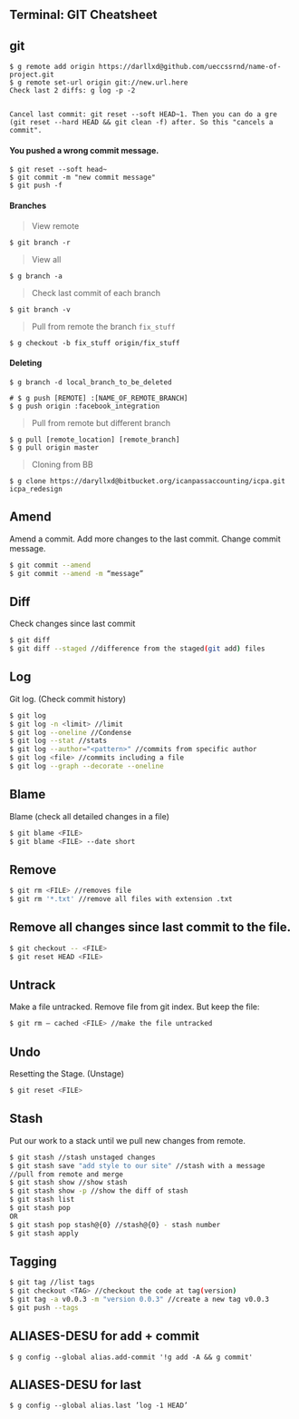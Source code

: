 ## Terminal: GIT Cheatsheet

## git

    $ g remote add origin https://darllxd@github.com/ueccssrnd/name-of-project.git
    $ g remote set-url origin git://new.url.here
    Check last 2 diffs: g log -p -2 
    

    Cancel last commit: git reset --soft HEAD~1. Then you can do a gre (git reset --hard HEAD && git clean -f) after. So this "cancels a commit".

#### You pushed a wrong commit message.

    $ git reset --soft head~
    $ git commit -m "new commit message"
    $ git push -f

#### Branches

> View remote

    $ git branch -r

> View all

    $ g branch -a

> Check last commit of each branch

    $ git branch -v

> Pull from remote the branch `fix_stuff`

    $ g checkout -b fix_stuff origin/fix_stuff

#### Deleting

    $ g branch -d local_branch_to_be_deleted
    
    # $ g push [REMOTE] :[NAME_OF_REMOTE_BRANCH]
    $ g push origin :facebook_integration

> Pull from remote but different branch

    $ g pull [remote_location] [remote_branch]
    $ g pull origin master

> Cloning from BB

    $ g clone https://daryllxd@bitbucket.org/icanpassaccounting/icpa.git icpa_redesign


## Amend
Amend a commit. Add more changes to the last commit. Change commit message.

```bash
$ git commit --amend 
$ git commit --amend -m “message”
```

## Diff
Check changes since last commit

```bash
$ git diff
$ git diff --staged //difference from the staged(git add) files
```

## Log
Git log. (Check commit history)

```bash
$ git log
$ git log -n <limit> //limit
$ git log --oneline //Condense
$ git log --stat //stats
$ git log --author="<pattern>" //commits from specific author
$ git log <file> //commits including a file
$ git log --graph --decorate --oneline
```

## Blame
Blame (check all detailed changes in a file)

```bash
$ git blame <FILE>
$ git blame <FILE> --date short
```

## Remove

```bash
$ git rm <FILE> //removes file
$ git rm '*.txt' //remove all files with extension .txt
```

## Remove all changes since last commit to the file.

```bash
$ git checkout -- <FILE>
$ git reset HEAD <FILE>
```

## Untrack
Make a file untracked. Remove file from git index. But keep the file:

```bash
$ git rm — cached <FILE> //make the file untracked
```

## Undo
Resetting the Stage. (Unstage)

```bash
$ git reset <FILE>
```

## Stash
Put our work to a stack until we pull new changes from remote.

```bash
$ git stash //stash unstaged changes  
$ git stash save "add style to our site" //stash with a message
//pull from remote and merge
$ git stash show //show stash 
$ git stash show -p //show the diff of stash
$ git stash list
$ git stash pop 
OR 
$ git stash pop stash@{0} //stash@{0} - stash number
$ git stash apply
```

## Tagging

```bash
$ git tag //list tags
$ git checkout <TAG> //checkout the code at tag(version)
$ git tag -a v0.0.3 -m "version 0.0.3" //create a new tag v0.0.3
$ git push --tags
```

## ALIASES-DESU for add + commit

    $ g config --global alias.add-commit '!g add -A && g commit'

## ALIASES-DESU for last

    $ g config --global alias.last ’log -1 HEAD’
